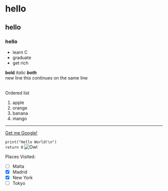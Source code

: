 # hello
## hello
### hello

- learn C
- graduate
- get rich

**bold**
*italic*
***both***
<br>
new line
this continues on the same line

<br>
Ordered list <br>

1. apple
2. orange
3. banana
4. mango

---
[Get me Google!](https://www.google.com)

`
print("Hello World!\n")
`
<br>
`
return 0
`
![Owl](https://i.natgeofe.com/n/d5863c64-a28c-4e30-9ee8-ecc4175e8439/NationalGeographic_2745282.jpg)

Places Visited:
- [ ] Malta
- [X] Madrid
- [X] New York
- [ ] Tokyo